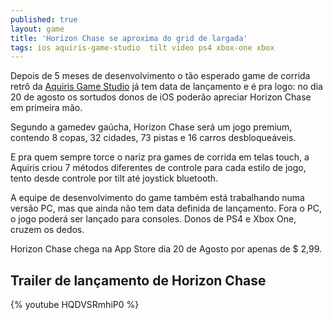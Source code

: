 ```yaml
---
published: true
layout: game
title: 'Horizon Chase se aproxima do grid de largada'
tags: ios aquiris-game-studio  tilt video ps4 xbox-one xbox
---
```

Depois de 5 meses de desenvolvimento o tão esperado game de corrida retrô da <a href="http://www.aquiris.com.br/" target="_blank">Aquiris Game Studio</a>
 já tem data de lançamento e é pra logo: no dia 20 de agosto os sortudos donos de iOS poderão apreciar Horizon Chase em primeira mão.




Segundo a gamedev gaúcha, Horizon Chase será um jogo premium, contendo 8 copas, 32 cidades, 73 pistas e 16 carros desbloqueáveis.

E pra quem sempre torce o nariz pra games de corrida em telas touch, a Aquiris criou 7 métodos diferentes de controle para cada estilo de jogo, tento desde controle por tilt até joystick bluetooth.

A equipe de desenvolvimento do game também está trabalhando numa versão PC, mas que ainda não tem data definida de lançamento. Fora o PC, o jogo poderá ser lançado para consoles. Donos de PS4 e Xbox One, cruzem os dedos.




Horizon Chase chega na App Store dia 20 de Agosto por apenas de $ 2,99. 

## Trailer de lançamento de Horizon Chase
{% youtube HQDVSRmhiP0 %}